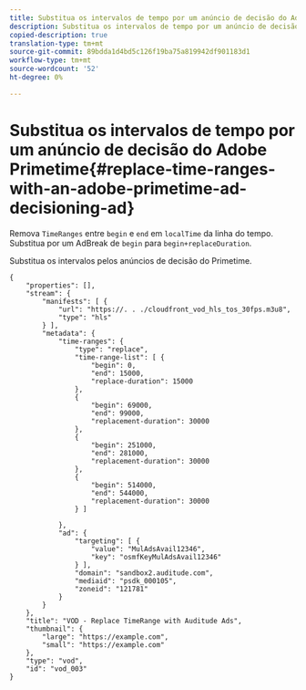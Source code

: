 ```yaml
---
title: Substitua os intervalos de tempo por um anúncio de decisão do Adobe Primetime
description: Substitua os intervalos de tempo por um anúncio de decisão do Adobe Primetime
copied-description: true
translation-type: tm+mt
source-git-commit: 89bdda1d4bd5c126f19ba75a819942df901183d1
workflow-type: tm+mt
source-wordcount: '52'
ht-degree: 0%

---
```



# Substitua os intervalos de tempo por um anúncio de decisão do Adobe Primetime{#replace-time-ranges-with-an-adobe-primetime-ad-decisioning-ad}

Remova `TimeRanges` entre `begin` e `end` em `localTime` da linha do tempo. Substitua por um AdBreak de `begin` para `begin+replaceDuration`.

Substitua os intervalos pelos anúncios de decisão do Primetime.

```
{   
    "properties": [],
    "stream": {
        "manifests": [ {
            "url": "https://. . ./cloudfront_vod_hls_tos_30fps.m3u8",
            "type": "hls"
        } ],
        "metadata": {
            "time-ranges": {
                "type": "replace",
                "time-range-list": [ {
                    "begin": 0,
                    "end": 15000,
                    "replace-duration": 15000
                },
                {
                    "begin": 69000,
                    "end": 99000,
                    "replacement-duration": 30000
                },
                {
                    "begin": 251000,
                    "end": 281000,
                    "replacement-duration": 30000
                },
                {
                    "begin": 514000,
                    "end": 544000,
                    "replacement-duration": 30000
                } ]

            },
            "ad": {
                "targeting": [ {
                    "value": "MulAdsAvail12346",
                    "key": "osmfKeyMulAdsAvail12346"
                } ],
                "domain": "sandbox2.auditude.com",
                "mediaid": "psdk_000105",
                "zoneid": "121781"
            }     
        }
    },   
    "title": "VOD - Replace TimeRange with Auditude Ads",
    "thumbnail": {
        "large": "https://example.com",
        "small": "https://example.com"
    },
    "type": "vod",
    "id": "vod_003"
}
```

